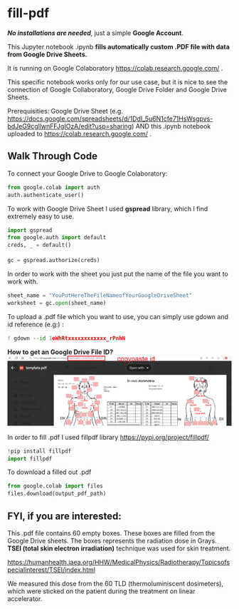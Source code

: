 # fill-pdf
***No installations are needed***, just a simple **Google Account**. 

This Jupyter notebook .ipynb **fills automatically custom .PDF file with data from Google Drive Sheets.** 

It is running on Google Colaboratory https://colab.research.google.com/ . 

This specific notebook works only for our use case, but it is nice to see the connection of Google Collaboratory, Google Drive Folder and Google Drive Sheets. 

Prerequisities: Google Drive Sheet (e.g. https://docs.google.com/spreadsheets/d/1DdI_5u6N1cfe71HsWsgpvs-bdJeG9cgllwnFFJgIOzA/edit?usp=sharing) AND this .ipynb notebook uploaded to https://colab.research.google.com/ .

## Walk Through Code
To connect your Google Drive to Google Colaboratory: 
```python
from google.colab import auth
auth.authenticate_user()
```

To work with Google Drive Sheet I used **gspread** library, which I find extremely easy to use. 
```python
import gspread
from google.auth import default
creds, _ = default()

gc = gspread.authorize(creds)
```

In order to work with the sheet you just put the name of the file you want to work with. 
```python
sheet_name = "YouPutHereTheFileNameofYourGoogleDriveSheet"
worksheet = gc.open(sheet_name)
```

To upload a .pdf file which you want to use, you can simply use gdown and id reference (e.g:) : 
```python
! gdown --id 1eWhRtxxxxxxxxxxxx_rPnhN
```
**How to get an Google Drive File ID?** 
![alt text](https://github.com/CesurMurka/fill-pdf/blob/main/Unted.png)


In order to fill .pdf I used fillpdf library  https://pypi.org/project/fillpdf/
```python
!pip install fillpdf
import fillpdf
```

To download a filled out .pdf
```python
from google.colab import files
files.download(output_pdf_path)
```

## **FYI**, if you are interested: 
This .pdf file contains 60 empty boxes. These boxes are filled from the Google Drive sheets. The boxes represents the radiation dose in Grays. 
**TSEI (total skin electron irradiation)** technique was used for skin treatment. 

https://humanhealth.iaea.org/HHW/MedicalPhysics/Radiotherapy/Topicsofspecialinterest/TSEI/index.html

We measured this dose from the 60 TLD (thermoluminiscent dosimeters), which were sticked on the patient during the treatment on linear accelerator. 
